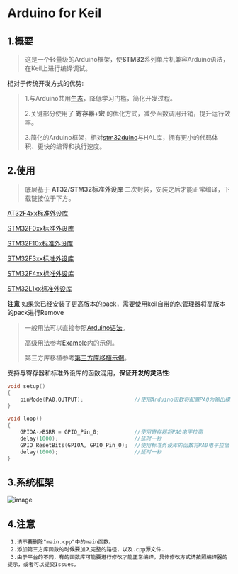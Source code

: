 # Arduino for Keil
## 1.概要
>这是一个轻量级的Arduino框架，使**STM32**系列单片机兼容Arduino语法，在Keil上进行编译调试。

相对于传统开发方式的优势:
>
>   1.与Arduino共用[生态](https://github.com/topics/arduino-library)，降低学习门槛，简化开发过程。
>
>   2.关键部分使用了 **寄存器+宏** 的优化方式，减少函数调用开销，提升运行效率。
>
>   3.简化的Arduino框架，相对[stm32duino](https://github.com/stm32duino)与HAL库，拥有更小的代码体积、更快的编译和执行速度。

## 2.使用
>   底层基于 **AT32/STM32标准外设库** 二次封装，安装之后才能正常编译，下载链接位于下方。

[AT32F4xx标准外设库](http://www.arterytek.com/download/Pack_Keil_AT32F4xx_V1.3.4.zip)

[STM32F0xx标准外设库](https://keilpack.azureedge.net/pack/Keil.STM32F0xx_DFP.1.0.1.pack)

[STM32F10x标准外设库](https://keilpack.azureedge.net/pack/Keil.STM32F1xx_DFP.1.1.0.pack)

[STM32F3xx标准外设库](https://keilpack.azureedge.net/pack/Keil.STM32F3xx_DFP.1.2.0.pack)

[STM32F4xx标准外设库](https://keilpack.azureedge.net/pack/Keil.STM32F4xx_DFP.1.0.8.pack)

[STM32L1xx标准外设库](https://keilpack.azureedge.net/pack/Keil.STM32L1xx_DFP.1.0.2.pack)

**注意** 如果您已经安装了更高版本的pack，需要使用keil自带的包管理器将高版本的pack进行Remove

>一般用法可以直接参照[Arduino语法](https://www.arduino.cc/reference/en/)。
>
>高级用法参考[Example](https://github.com/FASTSHIFT/Arduino-For-Keil/tree/master/Example)内的示例。
>
>第三方库移植参考[第三方库移植示例](https://github.com/FASTSHIFT/Arduino-For-Keil/blob/master/How%20to%20use%20Arduino%20library)。

支持与寄存器和标准外设库的函数混用，**保证开发的灵活性**:
```C
void setup()
{
    pinMode(PA0,OUTPUT);                //使用Arduino函数将配置PA0为输出模式
}

void loop()
{
    GPIOA->BSRR = GPIO_Pin_0;           //使用寄存器将PA0电平拉高
    delay(1000);                        //延时一秒
    GPIO_ResetBits(GPIOA, GPIO_Pin_0);  //使用标准外设库的函数将PA0电平拉低
    delay(1000);                        //延时一秒
}
```

## 3.系统框架
![image](https://github.com/FASTSHIFT/Arduino-For-Keil/blob/master/Framework.png)

## 4.注意
     1.请不要删除"main.cpp"中的main函数。 
     2.添加第三方库函数的时候要加入完整的路径，以及.cpp源文件. 
     3.由于平台的不同，有的函数库可能要进行修改才能正常编译，具体修改方式请按照编译器的提示，或者可以提交Issues。 

